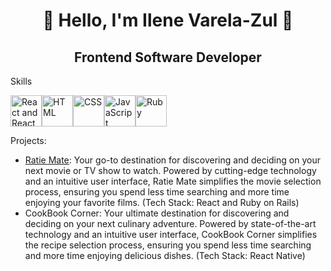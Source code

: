 <h1 align="center">🌸 Hello, I'm Ilene Varela-Zul 🌸</h1>

<div>
  <h2 align="center">Frontend Software Developer</h2>
  <p>Skills</p>
  <div style="display: flex">
    <a href="#"><img src="https://upload.wikimedia.org/wikipedia/commons/thumb/a/a7/React-icon.svg/2300px-React-icon.svg.png" alt="React and React Native" style="height: 50px;"></a>
    <a href="#"><img src="https://cdn.pixabay.com/photo/2017/08/05/11/16/logo-2582748_960_720.png" alt="HTML" style="height: 50px;"></a>
    <a href="#"><img src="https://cdn.pixabay.com/photo/2017/08/05/11/16/logo-2582747_1280.png" alt="CSS" style="height: 50px;"></a>
    <a href="#"><img src="https://upload.wikimedia.org/wikipedia/commons/6/6a/JavaScript-logo.png" alt="JavaScript" style="height: 50px;"></a>
    <a href="#"><img src="https://upload.wikimedia.org/wikipedia/commons/thumb/7/73/Ruby_logo.svg/800px-Ruby_logo.svg.png" alt="Ruby" style="height: 50px;"></a>
  </div>
  
  <p>Projects:</p>
  <ul>
    <li><a href="https://frontend-ratiemate.onrender.com">Ratie Mate</a>: Your go-to destination for discovering and deciding on your next movie or TV show to watch. Powered by cutting-edge technology and an intuitive user interface, Ratie Mate simplifies the movie selection process, ensuring you spend less time searching and more time enjoying your favorite films. (Tech Stack: React and Ruby on Rails)</li>
    <li>CookBook Corner: Your ultimate destination for discovering and deciding on your next culinary adventure. Powered by state-of-the-art technology and an intuitive user interface, CookBook Corner simplifies the recipe selection process, ensuring you spend less time searching and more time enjoying delicious dishes. (Tech Stack: React Native)</li>
  </ul>
</div>
